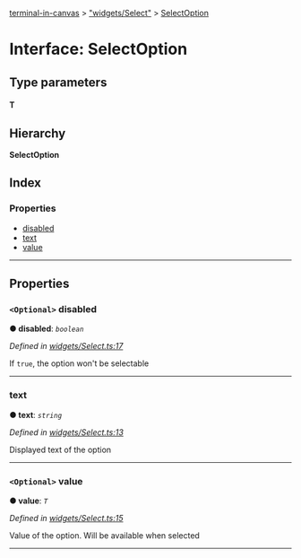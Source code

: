 [terminal-in-canvas](../README.md) > ["widgets/Select"](../modules/_widgets_select_.md) > [SelectOption](../interfaces/_widgets_select_.selectoption.md)

# Interface: SelectOption

## Type parameters
#### T 
## Hierarchy

**SelectOption**

## Index

### Properties

* [disabled](_widgets_select_.selectoption.md#disabled)
* [text](_widgets_select_.selectoption.md#text)
* [value](_widgets_select_.selectoption.md#value)

---

## Properties

<a id="disabled"></a>

### `<Optional>` disabled

**● disabled**: *`boolean`*

*Defined in [widgets/Select.ts:17](https://github.com/danikaze/terminal-in-canvas/blob/ad1033f/src/widgets/Select.ts#L17)*

If `true`, the option won't be selectable

___
<a id="text"></a>

###  text

**● text**: *`string`*

*Defined in [widgets/Select.ts:13](https://github.com/danikaze/terminal-in-canvas/blob/ad1033f/src/widgets/Select.ts#L13)*

Displayed text of the option

___
<a id="value"></a>

### `<Optional>` value

**● value**: *`T`*

*Defined in [widgets/Select.ts:15](https://github.com/danikaze/terminal-in-canvas/blob/ad1033f/src/widgets/Select.ts#L15)*

Value of the option. Will be available when selected

___

